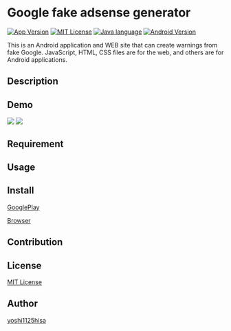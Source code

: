 # Google fake adsense generator

[![App Version](https://img.shields.io/badge/version-0.1.7-orange.svg?style=flat)](APP_VERSION)
[![MIT License](http://img.shields.io/badge/license-MIT-blue.svg?style=flat)](LICENSE)
[![Java language](https://img.shields.io/badge/language-Java-green.svg?style=flat)](LANGUAGE)
[![Android Version](https://img.shields.io/badge/android-5.1~-orange.svg?style=flat)](ANDROID_VERSION)

This is an Android application and WEB site that can create warnings from fake Google. JavaScript, HTML, CSS files are for the web, and others are for Android applications.

## Description

## Demo
<img src="https://lh3.googleusercontent.com/yzMkis7hWwh6NjRrswDNgiXUAJnHxO4T4JT0NzsjjKWRJ3Cd3J4Y0p-l4z76_sJn0Ks=w2880-h1578-rw" style="width=50%">
<img src="https://lh3.googleusercontent.com/djgm9qTohzE7-qRGNngRr90HXFXBz6vTUW7CccTrtTGvKQCztgV4-oRrE8MbkCFRyQ=w1920-h969-rw" style="width=50%">

## Requirement

## Usage

## Install
[GooglePlay](https://play.google.com/store/apps/details?id=com.developer.yoshi1125hisa.googlealert)

[Browser](https://yoshi1125hisa.github.io/ad-generator/URLform.html)

## Contribution


## License
[MIT License]()

## Author

[yoshi1125hisa](https://github.com/yoshi1125hisa)
